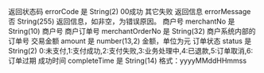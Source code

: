 返回状态码
errorCode
是
String(2)
00成功 其它失败
返回信息
errorMessage
否
String(255)
返回信息，如非空，为错误原因。
商户号
merchantNo
是
String(10)
商户号
商户订单号
merchantOrderNo
是
String(32)
商户系统内部的订单号
交易金额
amount
是
number(13,2)
金额，单位为元
订单状态
status
是
String(2)
0:未支付,1:支付成功,2:支付失败,3:业务处理中,4:已退款,5:订单取消,6:订单过期
成功时间
completeTime
是
String(14)
格式：yyyyMMddHHmmss

